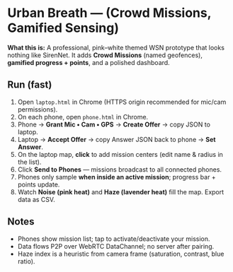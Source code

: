 # Urban Breath — (Crowd Missions, Gamified Sensing)

**What this is:** A professional, pink–white themed WSN prototype that looks nothing like SirenNet. It adds **Crowd Missions** (named geofences), **gamified progress + points**, and a polished dashboard.

## Run (fast)
1. Open `laptop.html` in Chrome (HTTPS origin recommended for mic/cam permissions).
2. On each phone, open `phone.html` in Chrome.
3. Phone → **Grant Mic • Cam • GPS** → **Create Offer** → copy JSON to laptop.
4. Laptop → **Accept Offer** → copy Answer JSON back to phone → **Set Answer**.
5. On the laptop map, **click** to add mission centers (edit name & radius in the list).
6. Click **Send to Phones** — missions broadcast to all connected phones.
7. Phones only sample **when inside an active mission**; progress bar + points update.
8. Watch **Noise (pink heat)** and **Haze (lavender heat)** fill the map. Export data as CSV.

## Notes
- Phones show mission list; tap to activate/deactivate your mission.
- Data flows P2P over WebRTC DataChannel; no server after pairing.
- Haze index is a heuristic from camera frame (saturation, contrast, blue ratio).
